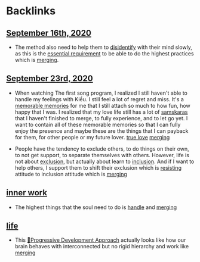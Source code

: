 
# Backlinks
## [September 16th, 2020](<September 16th, 2020.md>)
- The method also need to help them to [disidentify](<disidentify.md>) with their mind slowly, as this is the [essential requirement](<essential requirement.md>) to be able to do the highest practices which is [merging](<merging.md>).

## [September 23rd, 2020](<September 23rd, 2020.md>)
- When watching The first song program, I realized I still haven't able to handle my feelings with Kiều. I still feel a lot of regret and miss. It's a [memorable memories](<memorable memories.md>) for me that I still attach so much to how fun, how happy that I was. I realized that my love life still has a lot of [samskaras](<samskaras.md>) that I haven't finished to merge, to fully experience, and to let go yet. I want to contain all of these memorable memories so that I can fully enjoy the presence and maybe these are the things that I can payback for them, for other people or my future lover. [true love](<true love.md>) [merging](<merging.md>)

- People have the tendency to exclude others, to do things on their own, to not get support, to separate themselves with others. However, life is not about [exclusion](<exclusion.md>), but actually about learn to [inclusion](<inclusion.md>). And if I want to help others, I support them to shift their exclusion which is [resisting](<resisting.md>) attitude to inclusion attitude which is [merging](<merging.md>)

## [inner work](<inner work.md>)
- The highest things that the soul need to do is [handle](<handle.md>) and [merging](<merging.md>)

## [life](<life.md>)
- This [🌱Progressive Development Approach](<🌱Progressive Development Approach.md>) actually looks like how our brain behaves with interconnected but no rigid hierarchy and work like [merging](<merging.md>)

